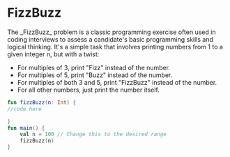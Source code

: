 <h1>FizzBuzz</h1>
The _FizzBuzz_ problem is a classic programming exercise often used in coding interviews to assess a candidate's basic programming skills and logical thinking. It's a simple task that involves printing numbers from 1 to a given integer n, but with a twist:<br>

   * For multiples of 3, print "Fizz" instead of the number.<br>
   * For multiples of 5, print "Buzz" instead of the number.<br>
   * For multiples of both 3 and 5, print "FizzBuzz" instead of the number.<br>
   * For all other numbers, just print the number itself.

```kotlin 
fun fizzBuzz(n: Int) {
//code here

}
fun main() {
    val n = 100 // Change this to the desired range
    fizzBuzz(n)
}
```
